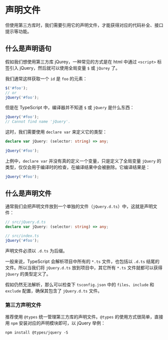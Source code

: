 # 声明文件

但使用第三方库时，我们需要引用它的声明文件，才能获得对应的代码补全、接口提示等功能。

## 什么是声明语句

假如我们想使用第三方库 jQurey，一种常见的方式是在 html 中通过 `<script>` 标签引入 jQuery，然后就可以使用全局变量 `$` 或 `jQurey` 了。

我们通常这样获取一个 `id` 是 `foo` 的元素：

``` javascript
$('#foo');
// or
jQuery('#foo');
```

但是在 TypeScript 中，编译器并不知道 `$` 或 `jQuery` 是什么东西：

``` typescript
jQuery('#foo');
// Cannot find name 'jQuery'.
```

这时，我们需要使用 `declare var` 来定义它的类型：

``` typescript
declare var jQuery: (selector: string) => any;
 
jQuery('#foo');
```

上例中，`declare var` 并没有真的定义一个变量，只是定义了全局变量 `jQuery` 的类型，仅仅会用于编译时的检查，在编译结果中会被删除。它编译结果是：

``` javascript
jQuery('#foo');
```

## 什么是声明文件

通常我们会把声明文件放到一个单独的文件（`jQuery.d.ts`）中，这就是声明文件：

``` typescript
// src/jQuery.d.ts
declare var jQuery: (selector: string) => any;
```

``` typescript
// src/index.ts
jQuery('#foo');
```

声明文件必须以 `.d.ts` 为后缀。

一般来说，TypeScript 会解析项目中所有的 `*.ts` 文件，也包括以 `.d.ts` 结尾的文件。所以当我们将 `jQuery.d.ts` 放到项目中，其它所有 `*.ts` 文件就都可以获得 `jQuery` 的类型定义了。

假如仍然无法解析，那么可以检查下 `tsconfig.json` 中的 `files`、`include` 和 `exclude` 配置，确保其包含了 `jQuery.d.ts` 文件。

### 第三方声明文件

推荐使用 `@types` 统一管理第三方库的声明文件。`@types` 的使用方式很简单，直接用 `npm` 安装对应的声明模块即可，以 jQuery 举例：

``` shell
npm install @types/jquery -S
```